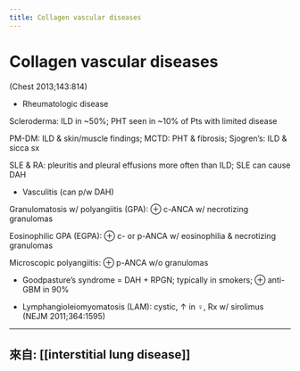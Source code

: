 ```yaml
---
title: Collagen vascular diseases
---
```

# Collagen vascular diseases
(Chest 2013;143:814)

* Rheumatologic disease

Scleroderma: ILD in ~50%; PHT seen in ~10% of Pts with limited disease

PM-DM: ILD & skin/muscle findings; MCTD: PHT & fibrosis; Sjogren’s: ILD & sicca sx

SLE & RA: pleuritis and pleural effusions more often than ILD; SLE can cause DAH

* Vasculitis (can p/w DAH)

Granulomatosis w/ polyangiitis (GPA): ⊕ c-ANCA w/ necrotizing granulomas

Eosinophilic GPA (EGPA): ⊕ c- or p-ANCA w/ eosinophilia & necrotizing granulomas

Microscopic polyangiitis: ⊕ p-ANCA w/o granulomas

* Goodpasture’s syndrome = DAH + RPGN; typically in smokers; ⊕ anti-GBM in 90%

* Lymphangioleiomyomatosis (LAM): cystic, ↑ in ♀, Rx w/ sirolimus (NEJM 2011;364:1595)

----
來自: [[interstitial lung disease]]
----
